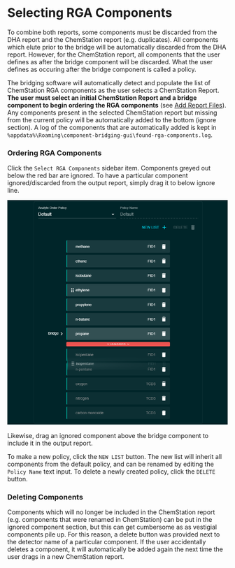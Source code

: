 # Selecting RGA Components

To combine both reports, some components must be discarded from the DHA report and the ChemStation report \(e.g. duplicates\). All components which elute prior to the bridge will be automatically discarded from the DHA report. However, for the ChemStation report, all components that the user defines as after the bridge component will be discarded. What the user defines as occuring after the bridge component is called a policy.

The bridging software will automatically detect and populate the list of ChemStation RGA components as the user selects a ChemStation Report. **The user must select an initial ChemStation Report and a bridge component to begin ordering the RGA components** \(see [Add Report Files](add-report-files.md)\). Any components present in the selected ChemStation report but missing from the current policy will be automatically added to the bottom \(ignore section\). A log of the components that are automatically added is kept in `%appdata%\Roaming\component-bridging-gui\found-rga-components.log`. 

### Ordering RGA Components

Click the `Select RGA Components` sidebar item. Components greyed out below the red bar are ignored. To have a particular component ignored/discarded from the output report, simply drag it to below ignore line.  

![](.gitbook/assets/capture%20%281%29.PNG)

Likewise, drag an ignored component above the bridge component to include it in the output report.

To make a new policy, click the `NEW LIST` button. The new list will inherit all components from the default policy, and can be renamed by editing the `Policy Name` text input. To delete a newly created policy, click the `DELETE` button.

### Deleting Components

Components which will no longer be included in the ChemStation report \(e.g. components that were renamed in ChemStation\) can be put in the ignored component section, but this can get cumbersome as as vestigial components pile up. For this reason, a delete button was provided next to the detector name of a particular component. If the user accidentally deletes a component, it will automatically be added again the next time the user drags in a new ChemStation report.

